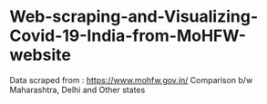 # Web-scraping-and-Visualizing-Covid-19-India-from-MoHFW-website
Data scraped from : https://www.mohfw.gov.in/
Comparison b/w Maharashtra, Delhi and Other states
